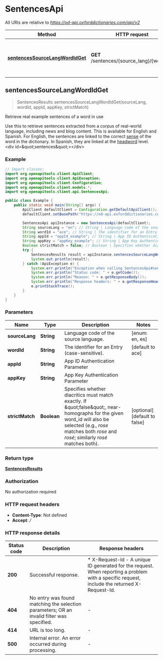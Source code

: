 # SentencesApi

All URIs are relative to *https://od-api.oxforddictionaries.com/api/v2*

Method | HTTP request | Description
------------- | ------------- | -------------
[**sentencesSourceLangWordIdGet**](SentencesApi.md#sentencesSourceLangWordIdGet) | **GET** /sentences/{source_lang}/{word_id} | Retrieve real example sentences of a word in use



## sentencesSourceLangWordIdGet

> SentencesResults sentencesSourceLangWordIdGet(sourceLang, wordId, appId, appKey, strictMatch)

Retrieve real example sentences of a word in use

 Use this to retrieve sentences extracted from a corpus of real-world language, including news and blog content. This is available for English and Spanish. For English, the sentences are linked to the correct [sense](documentation/glossary?term&#x3D;sense) of the word in the dictionary. In Spanish, they are linked at the [headword](documentation/glossary?term&#x3D;headword) level.   &lt;div id&#x3D;\&quot;sentences\&quot;&gt;&lt;/div&gt; 

### Example

```java
// Import classes:
import org.openapitools.client.ApiClient;
import org.openapitools.client.ApiException;
import org.openapitools.client.Configuration;
import org.openapitools.client.models.*;
import org.openapitools.client.api.SentencesApi;

public class Example {
    public static void main(String[] args) {
        ApiClient defaultClient = Configuration.getDefaultApiClient();
        defaultClient.setBasePath("https://od-api.oxforddictionaries.com/api/v2");

        SentencesApi apiInstance = new SentencesApi(defaultClient);
        String sourceLang = "en"; // String | Language code of the source language.
        String wordId = "ace"; // String | The identifier for an Entry (case-sensitive).
        String appId = "appId_example"; // String | App ID Authentication Parameter
        String appKey = "appKey_example"; // String | App Key Authentication Parameter
        Boolean strictMatch = false; // Boolean | Specifies whether diacritics must match exactly. If \"false\", near-homographs for the given word_id will also be selected (e.g., *rose* matches both *rose* and *rosé*; similarly *rosé* matches both).
        try {
            SentencesResults result = apiInstance.sentencesSourceLangWordIdGet(sourceLang, wordId, appId, appKey, strictMatch);
            System.out.println(result);
        } catch (ApiException e) {
            System.err.println("Exception when calling SentencesApi#sentencesSourceLangWordIdGet");
            System.err.println("Status code: " + e.getCode());
            System.err.println("Reason: " + e.getResponseBody());
            System.err.println("Response headers: " + e.getResponseHeaders());
            e.printStackTrace();
        }
    }
}
```

### Parameters


Name | Type | Description  | Notes
------------- | ------------- | ------------- | -------------
 **sourceLang** | **String**| Language code of the source language. | [enum: en, es]
 **wordId** | **String**| The identifier for an Entry (case-sensitive). | [default to ace]
 **appId** | **String**| App ID Authentication Parameter |
 **appKey** | **String**| App Key Authentication Parameter |
 **strictMatch** | **Boolean**| Specifies whether diacritics must match exactly. If \&quot;false\&quot;, near-homographs for the given word_id will also be selected (e.g., *rose* matches both *rose* and *rosé*; similarly *rosé* matches both). | [optional] [default to false]

### Return type

[**SentencesResults**](SentencesResults.md)

### Authorization

No authorization required

### HTTP request headers

- **Content-Type**: Not defined
- **Accept**: */*


### HTTP response details
| Status code | Description | Response headers |
|-------------|-------------|------------------|
| **200** | Successful response. |  * X-Request-Id - A unique ID generated for the request. When reporting a problem with a specific request, include the returned X-Request-Id.  <br>  |
| **404** | No entry was found matching the selection parameters; OR an invalid filter was specified.  |  -  |
| **414** | URL is too long. |  -  |
| **500** | Internal error. An error occurred during processing. |  -  |

